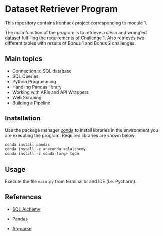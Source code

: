 # Dataset Retriever Program

This repository contains Ironhack project corresponding to module 1.

The main function of the program is to retrieve a clean and wrangled dataset fulfilling the requirements of Challenge 1. Also retrieves two different tables with results of Bonus 1 and Bonus 2 challenges.

## Main topics

- Connection to SQL database
- SQL Queries
- Python Programming
- Handling Pandas library
- Working with APIs and API Wrappers
- Web Scraping
- Building a Pipeline


## Installation

Use the package manager [conda](https://docs.conda.io/projects/conda/en/latest/user-guide/install/) to install libraries in the environment you are executing the program. Required libraries are shown  below:

```python
conda install pandas
conda install -c anaconda sqlalchemy
conda install -c conda-forge tqdm
```

## Usage

Execute the file ```main.py``` from terminal or and IDE (i.e. Pycharm).


## References
- [SQL Alchemy](https://docs.sqlalchemy.org/en/13/intro.html)

- [Pandas](https://pandas.pydata.org/pandas-docs/stable/reference/index.html)

- [Argparse](https://docs.python.org/3.7/library/argparse.html)
